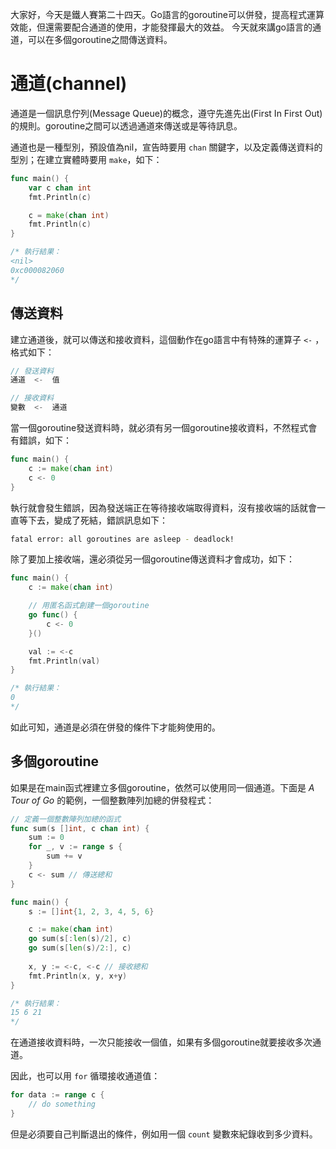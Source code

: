 大家好，今天是鐵人賽第二十四天。Go語言的goroutine可以併發，提高程式運算效能，但還需要配合通道的使用，才能發揮最大的效益。 今天就來講go語言的通道，可以在多個goroutine之間傳送資料。



# 通道(channel) 

通道是一個訊息佇列(Message Queue)的概念，遵守先進先出(First In First Out)的規則。goroutine之間可以透過通道來傳送或是等待訊息。

通道也是一種型別，預設值為nil，宣告時要用 `chan` 關鍵字，以及定義傳送資料的型別；在建立實體時要用 `make`，如下：

```go
func main() {
    var c chan int
    fmt.Println(c)

    c = make(chan int)
    fmt.Println(c)
}

/* 執行結果：
<nil>
0xc000082060
*/
```



## 傳送資料

建立通道後，就可以傳送和接收資料，這個動作在go語言中有特殊的運算子 `<-` ，格式如下：

```go
// 發送資料
通道  <-  值

// 接收資料
變數  <-  通道
```

當一個goroutine發送資料時，就必須有另一個goroutine接收資料，不然程式會有錯誤，如下：

```go
func main() {
	c := make(chan int)
	c <- 0
}
```

執行就會發生錯誤，因為發送端正在等待接收端取得資料，沒有接收端的話就會一直等下去，變成了死結，錯誤訊息如下：

```bash
fatal error: all goroutines are asleep - deadlock!
```

除了要加上接收端，還必須從另一個goroutine傳送資料才會成功，如下：

```go
func main() {
	c := make(chan int)

    // 用匿名函式創建一個goroutine
	go func() {
		c <- 0
	}()

	val := <-c
	fmt.Println(val)
}

/* 執行結果：
0
*/
```

如此可知，通道是必須在併發的條件下才能夠使用的。



## 多個goroutine

如果是在main函式裡建立多個goroutine，依然可以使用同一個通道。下面是 *A Tour of Go* 的範例，一個整數陣列加總的併發程式：

```go
// 定義一個整數陣列加總的函式
func sum(s []int, c chan int) {
	sum := 0
	for _, v := range s {
		sum += v
	}
	c <- sum // 傳送總和
}

func main() {
	s := []int{1, 2, 3, 4, 5, 6}

	c := make(chan int)
	go sum(s[:len(s)/2], c)
	go sum(s[len(s)/2:], c)
    
	x, y := <-c, <-c // 接收總和
	fmt.Println(x, y, x+y)
}

/* 執行結果：
15 6 21
*/
```

在通道接收資料時，一次只能接收一個值，如果有多個goroutine就要接收多次通道。

因此，也可以用 `for` 循環接收通道值：

```go
for data := range c {
    // do something
}
```

但是必須要自己判斷退出的條件，例如用一個 `count` 變數來紀錄收到多少資料。